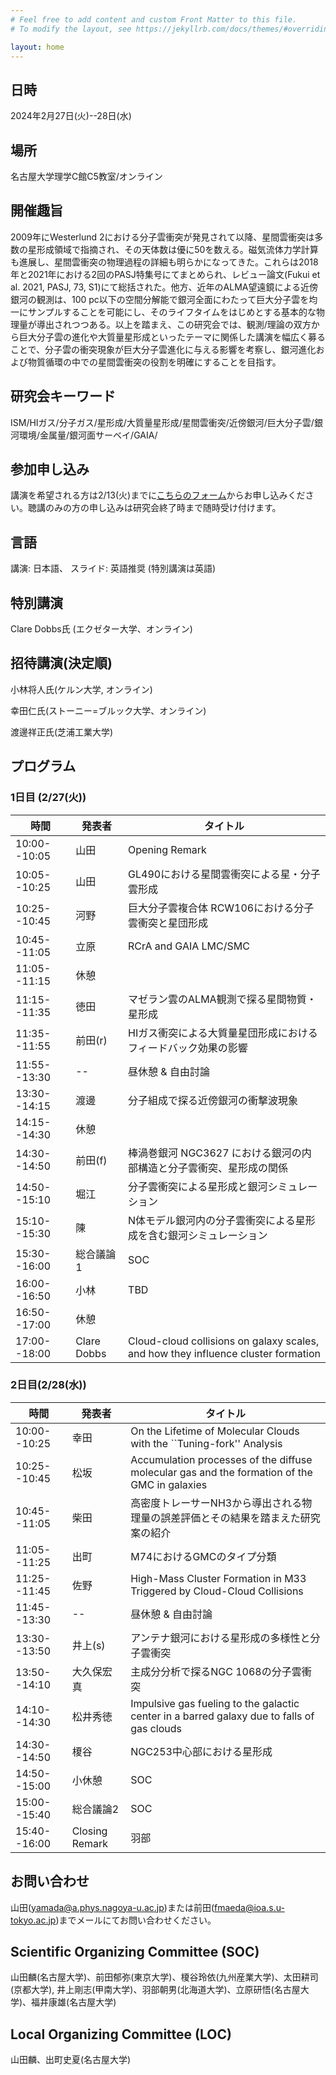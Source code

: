 ```yaml
---
# Feel free to add content and custom Front Matter to this file.
# To modify the layout, see https://jekyllrb.com/docs/themes/#overriding-theme-defaults

layout: home
---
```


## 日時
2024年2月27日(火)--28日(水)

## 場所
名古屋大学理学C館C5教室/オンライン

## 開催趣旨
2009年にWesterlund 2における分子雲衝突が発見されて以降、星間雲衝突は多数の星形成領域で指摘され、その天体数は優に50を数える。磁気流体力学計算も進展し、星間雲衝突の物理過程の詳細も明らかになってきた。これらは2018年と2021年における2回のPASJ特集号にてまとめられ、レビュー論文(Fukui et al. 2021, PASJ, 73, S1)にて総括された。他方、近年のALMA望遠鏡による近傍銀河の観測は、100 pc以下の空間分解能で銀河全面にわたって巨大分子雲を均一にサンプルすることを可能にし、そのライフタイムをはじめとする基本的な物理量が導出されつつある。以上を踏まえ、この研究会では、観測/理論の双方から巨大分子雲の進化や大質量星形成といったテーマに関係した講演を幅広く募ることで、分子雲の衝突現象が巨大分子雲進化に与える影響を考察し、銀河進化および物質循環の中での星間雲衝突の役割を明確にすることを目指す。

## 研究会キーワード
ISM/HIガス/分子ガス/星形成/大質量星形成/星間雲衝突/近傍銀河/巨大分子雲/銀河環境/金属量/銀河面サーベイ/GAIA/

## 参加申し込み
講演を希望される方は2/13(火)までに[こちらのフォーム](https://docs.google.com/forms/d/e/1FAIpQLSeoMVIn6m09KSdJcriAVgCX9hb2_3aXV8puxXAim1Om2yt4gQ/viewform?usp=sf_link)からお申し込みください。聴講のみの方の申し込みは研究会終了時まで随時受け付けます。

## 言語
講演: 日本語、
スライド: 英語推奨
(特別講演は英語)

## 特別講演
Clare Dobbs氏 (エクゼター大学、オンライン)

## 招待講演(決定順)
小林将人氏(ケルン大学, オンライン)

幸田仁氏(ストーニー=ブルック大学、オンライン)

渡邊祥正氏(芝浦工業大学)

## プログラム
### 1日目 (2/27(火))

| 時間 | 発表者 | タイトル |
| --------- | --------- | --------- |
| 10:00--10:05 | 山田 | Opening Remark |
| 10:05--10:25 | 山田 | GL490における星間雲衝突による星・分子雲形成 | 
| 10:25--10:45 | 河野 | 巨大分子雲複合体 RCW106における分子雲衝突と星団形成 
| 10:45--11:05 | 立原| RCrA and GAIA LMC/SMC | 
| 11:05--11:15 | 休憩 | 
| 11:15--11:35 | 徳田 | マゼラン雲のALMA観測で探る星間物質・星形成 | 
| 11:35--11:55 | 前田(r) | HIガス衝突による大質量星団形成におけるフィードバック効果の影響| 
| 11:55--13:30 | -- | 昼休憩 & 自由討論
| 13:30--14:15 | 渡邊 | 分子組成で探る近傍銀河の衝撃波現象 | 
| 14:15--14:30 | 休憩 | 
| 14:30--14:50 | 前田(f) | 棒渦巻銀河 NGC3627 における銀河の内部構造と分子雲衝突、星形成の関係 | 
| 14:50--15:10 | 堀江 | 分子雲衝突による星形成と銀河シミュレーション| 
| 15:10--15:30 | 陳 | N体モデル銀河内の分子雲衝突による星形成を含む銀河シミュレーション | 
| 15:30--16:00 | 総合議論1 | SOC |
| 16:00--16:50 | 小林 | TBD |
| 16:50--17:00 | 休憩 | 
| 17:00--18:00 | Clare Dobbs |Cloud-cloud collisions on galaxy scales, and how they influence cluster formation|


### 2日目(2/28(水))

| 時間 | 発表者 | タイトル | 
| --------- | --------- | --------- |
| 10:00--10:25 | 幸田 | On the Lifetime of Molecular Clouds with the ``Tuning-fork'' Analysis|
| 10:25--10:45 | 松坂 | Accumulation processes of the diffuse molecular gas and the formation of the GMC in galaxies|
| 10:45--11:05 | 柴田 | 高密度トレーサーNH3から導出される物理量の誤差評価とその結果を踏まえた研究案の紹介|
| 11:05--11:25 | 出町 | M74におけるGMCのタイプ分類 | 
| 11:25--11:45 | 佐野 | High-Mass Cluster Formation in M33 Triggered by Cloud-Cloud Collisions | 
| 11:45--13:30 | -- | 昼休憩 & 自由討論 |
| 13:30--13:50 | 井上(s) | アンテナ銀河における星形成の多様性と分子雲衝突 | 
| 13:50--14:10 | 大久保宏真 | 主成分分析で探るNGC 1068の分子雲衝突 | 
| 14:10--14:30 | 松井秀徳 |  Impulsive gas fueling to the galactic center in a barred galaxy due to falls of gas clouds | 
| 14:30--14:50 | 榎谷 | NGC253中心部における星形成 | 
| 14:50--15:00 | 小休憩 | SOC |
| 15:00--15:40 | 総合議論2| SOC |
| 15:40--16:00 | Closing Remark| 羽部 |


## お問い合わせ
山田(yamada@a.phys.nagoya-u.ac.jp)または前田(fmaeda@ioa.s.u-tokyo.ac.jp)までメールにてお問い合わせください。

## Scientific Organizing Committee (SOC)
山田麟(名古屋大学)、前田郁弥(東京大学)、榎谷玲依(九州産業大学)、太田耕司(京都大学), 井上剛志(甲南大学)、羽部朝男(北海道大学)、立原研悟(名古屋大学)、福井康雄(名古屋大学)

## Local Organizing Committee (LOC)
山田麟、出町史夏(名古屋大学)